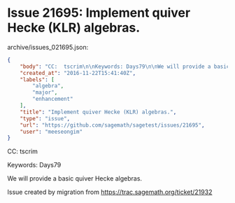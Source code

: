 # Issue 21695: Implement quiver Hecke (KLR) algebras.

archive/issues_021695.json:
```json
{
    "body": "CC:  tscrim\n\nKeywords: Days79\n\nWe will provide a basic quiver Hecke algebras. \n\nIssue created by migration from https://trac.sagemath.org/ticket/21932\n\n",
    "created_at": "2016-11-22T15:41:40Z",
    "labels": [
        "algebra",
        "major",
        "enhancement"
    ],
    "title": "Implement quiver Hecke (KLR) algebras.",
    "type": "issue",
    "url": "https://github.com/sagemath/sagetest/issues/21695",
    "user": "meeseongim"
}
```
CC:  tscrim

Keywords: Days79

We will provide a basic quiver Hecke algebras. 

Issue created by migration from https://trac.sagemath.org/ticket/21932


